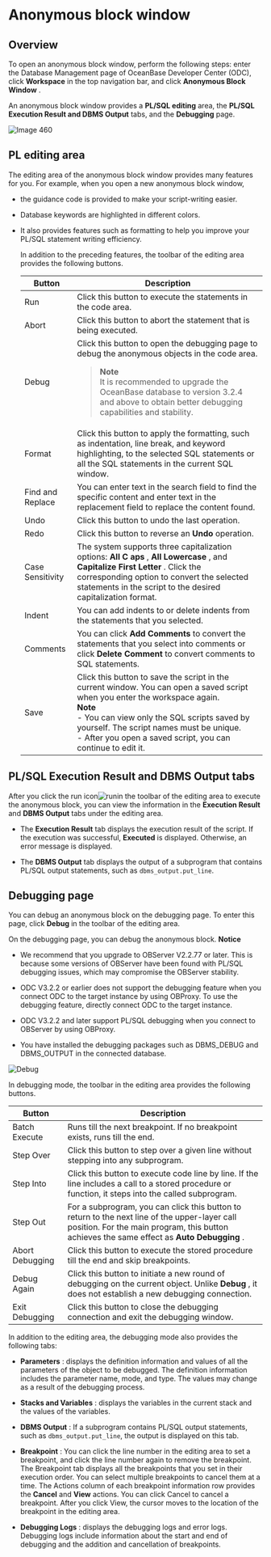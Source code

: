 Anonymous block window 
===========================================



Overview 
-----------------------------

To open an anonymous block window, perform the following steps: enter the Database Management page of OceanBase Developer Center (ODC), click **Workspace** in the top navigation bar, and click **Anonymous Block Window** .

An anonymous block window provides a **PL/SQL editing** area, the **PL/SQL Execution Result and DBMS Output** tabs, and the **Debugging** page. 

![Image 460](https://help-static-aliyun-doc.aliyuncs.com/assets/img/en-US/2950380461/p263569.png)

PL editing area 
------------------------------------

The editing area of the anonymous block window provides many features for you. For example, when you open a new anonymous block window,

* the guidance code is provided to make your script-writing easier.

  

* Database keywords are highlighted in different colors.

  

* It also provides features such as formatting to help you improve your PL/SQL statement writing efficiency. 

  In addition to the preceding features, the toolbar of the editing area provides the following buttons.
  

  |      Button      |                                                                                                                                                                                                              Description                                                                                                                                                                                                              |
  |------------------|---------------------------------------------------------------------------------------------------------------------------------------------------------------------------------------------------------------------------------------------------------------------------------------------------------------------------------------------------------------------------------------------------------------------------------------|
  | Run              | Click this button to execute the statements in the code area.                                                                                                                                                                                                                                                                                                                                                                         |
  | Abort            | Click this button to abort the statement that is being executed.                                                                                                                                                                                                                                                                                                                                                                      |
  | Debug            | Click this button to open the debugging page to debug the anonymous objects in the code area. <blockquote> **Note** <br> It is recommended to upgrade the OceanBase database to version 3.2.4 and above to obtain better debugging capabilities and stability.</blockquote>                                                                                                                                                                                                                                                                                                                                        |
  | Format           | Click this button to apply the formatting, such as indentation, line break, and keyword highlighting, to the selected SQL statements or all the SQL statements in the current SQL window.                                                                                                                                                                                                                                             |
  | Find and Replace | You can enter text in the search field to find the specific content and enter text in the replacement field to replace the content found.                                                                                                                                                                                                                                                                                             |
  | Undo             | Click this button to undo the last operation.                                                                                                                                                                                                                                                                                                                                                                                         |
  | Redo             | Click this button to reverse an **Undo** operation.                                                                                                                                                                                                                                                                                                                                                                                   |
  | Case Sensitivity | The system supports three capitalization options: **All C** **aps** , **All Lowercase** , and **Capitalize First Letter** . Click the corresponding option to convert the selected statements in the script to the desired capitalization format.                                                                                                                                                                                     |
  | Indent           | You can add indents to or delete indents from the statements that you selected.                                                                                                                                                                                                                                                                                                                                                       |
  | Comments         | You can click **Add Comments** to convert the statements that you select into comments or click **Delete Comment** to convert comments to SQL statements.                                                                                                                                                                                                                                                                             |
  | Save             | Click this button to save the script in the current window.  You can open a saved script when you enter the workspace again. <br> **Note** <br> - You can view only the SQL scripts saved by yourself. The script names must be unique. <br>  - After you open a saved script, you can continue to edit it.    |

  




PL/SQL Execution Result and DBMS Output tabs 
-----------------------------------------------------------------

After you click the run icon![run](https://help-static-aliyun-doc.aliyuncs.com/assets/img/en-US/2950380461/p378301.jpg)in the toolbar of the editing area to execute the anonymous block, you can view the information in the **Execution Result** and **DBMS Output** tabs under the editing area.

* The **Execution Result** tab displays the execution result of the script. If the execution was successful, **Executed** is displayed. Otherwise, an error message is displayed.

* The **DBMS Output** tab displays the output of a subprogram that contains PL/SQL output statements, such as `dbms_output.put_line`.




Debugging page 
-----------------------------------

You can debug an anonymous block on the debugging page. To enter this page, click **Debug** in the toolbar of the editing area.

On the debugging page, you can debug the anonymous block. 
**Notice**



* We recommend that you upgrade to OBServer V2.2.77 or later. This is because some versions of OBServer have been found with PL/SQL debugging issues, which may compromise the OBServer stability.

  

* ODC V3.2.2 or earlier does not support the debugging feature when you connect ODC to the target instance by using OBProxy. To use the debugging feature, directly connect ODC to the target instance.

  

* ODC V3.2.2 and later support PL/SQL debugging when you connect to OBServer by using OBProxy.

  

* You have installed the debugging packages such as DBMS_DEBUG and DBMS_OUTPUT in the connected database.

  




![Debug](https://help-static-aliyun-doc.aliyuncs.com/assets/img/en-US/3950380461/p203467.png)

In debugging mode, the toolbar in the editing area provides the following buttons.


|     Button      |                                                                                         Description                                                                                         |
|-----------------|---------------------------------------------------------------------------------------------------------------------------------------------------------------------------------------------|
| Batch Execute   | Runs till the next breakpoint. If no breakpoint exists, runs till the end.                                                                                                                  |
| Step Over       | Click this button to step over a given line without stepping into any subprogram.                                                                                                           |
| Step Into       | Click this button to execute code line by line. If the line includes a call to a stored procedure or function, it steps into the called subprogram.                                         |
| Step Out        | For a subprogram, you can click this button to return to the next line of the upper-layer call position. For the main program, this button achieves the same effect as **Auto Debugging** . |
| Abort Debugging | Click this button to execute the stored procedure till the end and skip breakpoints.                                                                                                        |
| Debug Again     | Click this button to initiate a new round of debugging on the current object. Unlike **Debug** , it does not establish a new debugging connection.                                          |
| Exit Debugging  | Click this button to close the debugging connection and exit the debugging window.                                                                                                          |



In addition to the editing area, the debugging mode also provides the following tabs:

* **Parameters** : displays the definition information and values of all the parameters of the object to be debugged. The definition information includes the parameter name, mode, and type. The values may change as a result of the debugging process.

* **Stacks and Variables** : displays the variables in the current stack and the values of the variables.

* **DBMS Output** : If a subprogram contains PL/SQL output statements, such as `dbms_output.put_line`, the output is displayed on this tab.

* **Breakpoint** : You can click the line number in the editing area to set a breakpoint, and click the line number again to remove the breakpoint. The Breakpoint tab displays all the breakpoints that you set in their execution order. You can select multiple breakpoints to cancel them at a time. The Actions column of each breakpoint information row provides the **Cancel** and **View** actions. You can click Cancel to cancel a breakpoint. After you click View, the cursor moves to the location of the breakpoint in the editing area.

* **Debugging Logs** : displays the debugging logs and error logs. Debugging logs include information about the start and end of debugging and the addition and cancellation of breakpoints.



